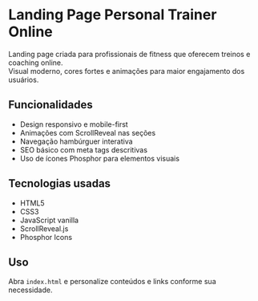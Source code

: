 # Landing Page Personal Trainer Online

Landing page criada para profissionais de fitness que oferecem treinos e coaching online.  
Visual moderno, cores fortes e animações para maior engajamento dos usuários.

## Funcionalidades

- Design responsivo e mobile-first  
- Animações com ScrollReveal nas seções  
- Navegação hambúrguer interativa  
- SEO básico com meta tags descritivas  
- Uso de ícones Phosphor para elementos visuais  

## Tecnologias usadas

- HTML5  
- CSS3  
- JavaScript vanilla  
- ScrollReveal.js  
- Phosphor Icons  

## Uso

Abra `index.html` e personalize conteúdos e links conforme sua necessidade.
